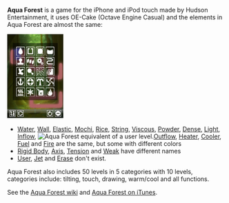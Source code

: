 **Aqua Forest** is a game for the iPhone and iPod touch made by Hudson Entertainment, it uses OE-Cake (Octave Engine Casual) and the elements in Aqua Forest are almost the same:

<img src="/images/Mza%207154950309919109104.320x480-75.jpg" title="Elements in Aqua Forest." width="130" alt="Elements in Aqua Forest." />

-   [Water](/Water.md "Water"), [Wall](/Wall.md "Wall"), [Elastic](/Elastic.md "Elastic"), [Mochi](/Mochi.md "Mochi"), [Rice](/Rice.md "Rice"), [String](/String.md "String"), [Viscous](/Viscous.md "Viscous"), [Powder](/Powder.md "Powder"), [Dense](/Dense.md "Dense"), [Light](/Light.md "Light"), [Inflow](/Inflow.md "Inflow"), <img src="/images/Mza%208820927402267667631.320x480-75.jpg" title="Aqua Forest equivalent of a user level." width="130" alt="Aqua Forest equivalent of a user level." />[Outflow](/Outflow.md "Outflow"), [Heater](/Heater.md "Heater"), [Cooler](/Cooler.md "Cooler"), [Fuel](/Fuel.md "Fuel") and [Fire](/Fire.md "Fire") are the same, but some with different colors
-   [Rigid Body](/Rigid.md "Rigid"), [Axis](/Rigid%20Axis.md "Rigid Axis"), [Tension](/Tensile.md "Tensile") and [Weak](/Brittle.md "Brittle") have different names
-   [User](/User.md "User"), [Jet](/Jet.md "Jet") and [Erase](/Erase.md "Erase") don't exist.

Aqua Forest also includes 50 levels in 5 categories with 10 levels, categories include: tilting, touch, drawing, warm/cool and all functions.

See the [Aqua Forest wiki](http://aquaforestidevice.wikia.com/wiki/Aqua_Forest_Wiki) and [Aqua Forest on iTunes](http://itunes.apple.com/us/app/aqua-forest/id281893011?mt=8).
